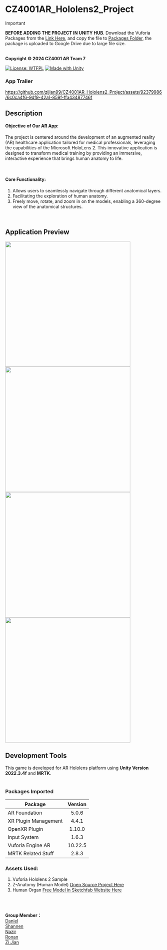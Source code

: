 # CZ4001AR_Hololens2_Project

> [!IMPORTANT]  
> <b>BEFORE ADDING THE PROJECT IN UNITY HUB</b>. Download the Vuforia Packages from the [Link Here](https://drive.google.com/file/d/1MjzobHXgdnQ7yJ1Wxy7TisEcq0fV6zbS/view?usp=sharing), and copy the file to [Packages Folder](https://github.com/zijian99/CZ4001AR_Hololens2_Project/tree/main/Packages), the package is uploaded to Google Drive due to large file size.
>
> <br>
> <b>Copyright © 2024 CZ4001 AR Team 7</b><br>

[![License: WTFPL](https://img.shields.io/badge/License-WTFPL-brightgreen.svg?style=for-the-badge)](http://www.wtfpl.net/about/)<t>
[![Made with Unity](https://img.shields.io/badge/Made%20with-Unity-57b9d3.svg?style=for-the-badge&logo=unity)](https://unity3d.com)

### App Trailer

https://github.com/zijian99/CZ4001AR_Hololens2_Project/assets/92379986/6c0ca4f6-9df9-42a1-859f-ffa43487746f

## Description
#### Objective of Our AR App: <br>
The project is centered around the development of an augmented reality (AR) healthcare application tailored for medical professionals, leveraging the capabilities of the Microsoft HoloLens 2. This innovative application is designed to transform medical training by providing an immersive, interactive experience that brings human anatomy to life. 

<br>

#### Core Functionality: <br>
1.  Allows users to seamlessly navigate through different anatomical layers.
2.  Facilitating the exploration of human anatomy.
3.  Freely move, rotate, and zoom in on the models, enabling a 360-degree view of the anatomical structures.

<br>

## <b>Application Preview </b><br>
<img src="https://github.com/zijian99/CZ4001AR_Hololens2_Project/assets/92379986/934f79c4-b9f7-42d3-bd93-66a34029f8b2" width="400"/>
<img src="https://github.com/zijian99/CZ4001AR_Hololens2_Project/assets/92379986/2787d577-d3b9-49cf-969f-6b05f82ade6f" width="400"/>

<img src="https://github.com/zijian99/CZ4001AR_Hololens2_Project/assets/92379986/c8ea07e8-316b-4493-aa9b-f3392d44baed" width="400"/>
<img src="https://github.com/zijian99/CZ4001AR_Hololens2_Project/assets/92379986/1a56b493-da6e-4824-bb94-b1a687ed1fb9" width="400"/>

## Development Tools
This game is developed for AR Hololens platform using <b>Unity Version 2022.3.4f</b> and <b>MRTK</b>.
<br><br>
### Packages Imported
| Package                 | Version       | 
| ----------------------- |:-------------:| 
| AR Foundation           | 5.0.6         | 
| XR Plugin Management    | 4.4.1         | 
| OpenXR Plugin           | 1.10.0        | 
| Input System            | 1.6.3         |
| Vuforia Engine AR       | 10.22.5       |
| MRTK Related Stuff      | 2.8.3         |



### Assets Used:
1. Vuforia Hololens 2 Sample
2. Z-Anatomy (Human Model) [Open Source Project Here](https://github.com/LluisV/Z-Anatomy/tree/PC-Version)
3. Human Organ [Free Model in Sketchfab Website Here](https://sketchfab.com/3d-models/human-organs-bced6b6ebded4845bcfb2496a6e6d35c)


<br><br>

<b>Group Member：</b>
<br>
[Daniel](https://github.com/Dhyt1111)<br>
[Shannen](https://github.com/kathy060415)<br>
[Nazir](https://github.com/tabassumnazir)<br>
[Ronan](https://github.com/deadinside1880)<br>
[Zi Jian](https://github.com/zijian99)<br>

